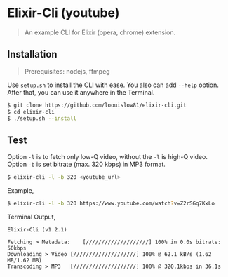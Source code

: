 # Elixir-Cli (youtube)

> An example CLI for Elixir (opera, chrome) extension.

## Installation

> Prerequisites: nodejs, ffmpeg

Use `setup.sh` to install the CLI with ease. You also can add `--help` option. After that, you can use it anywhere in the Terminal.

```bash
$ git clone https://github.com/loouislow81/elixir-cli.git
$ cd elixir-cli
$ ./setup.sh --install
```

## Test

Option `-l` is to fetch only low-Q video, without the `-l` is high-Q video. Option `-b` is set bitrate (max. 320 kbps) in MP3 format.

```bash
$ elixir-cli -l -b 320 <youtube_url>
```

Example,

```bash
$ elixir-cli -l -b 320 https://www.youtube.com/watch?v=Z2rSGq7KxLo
```

Terminal Output,

```text
Elixir-Cli (v1.2.1)

Fetching > Metadata:	[////////////////////] 100% in 0.0s bitrate: 50kbps
Downloading > Video	[////////////////////] 100% @ 62.1 kB/s (1.62 MB/1.62 MB)
Transcoding > MP3	[////////////////////] 100% @ 320.1kbps in 36.1s

```
